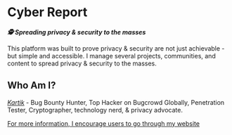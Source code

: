 # Cyber Report

***🕵️ Spreading privacy & security to the masses***

This platform was built to prove privacy & security are not just achievable - but simple and accessible. I manage several projects, communities, and content to spread privacy & security to the masses.

## Who Am I?
[*Kartik*](https://cyberkartik.me/) - Bug Bounty Hunter, Top Hacker on Bugcrowd Globally, Penetration Tester, Cryptographer, technology nerd, & privacy advocate.

[For more information, I encourage users to go through my website](https://cyberkartik.me/)

